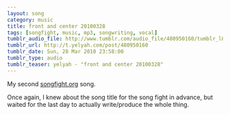```yaml
---
layout: song
category: music
title: front and center 20100328
tags: [songfight, music, mp3, songwriting, vocal]
tumblr_audio_file: http://www.tumblr.com/audio_file/480950160/tumblr_l011tjrCW91qzo4ep
tumblr_url: http://t.yelyah.com/post/480950160
tumblr_date: Sun, 28 Mar 2010 23:58:00
tumblr_type: audio
tumblr_teaser: yelyah - "front and center 20100328"
---
```

My second [songfight.org](songfight.org) song.

Once again, I knew about the song title for the song fight in advance, but waited for the last day to actually write/produce the whole thing.
